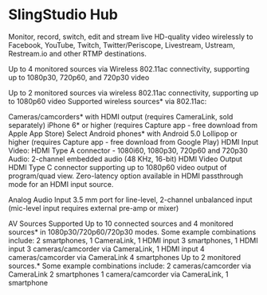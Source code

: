 # SlingStudio Hub

Monitor, record, switch, edit and stream live HD-quality video wirelessly to Facebook, YouTube, Twitch, Twitter/Periscope, Livestream, Ustream, Restream.io and other RTMP destinations. 



Up to 4 monitored sources via Wireless 802.11ac connectivity, supporting up to 1080p30, 720p60, and 720p30 video

Up to 2 monitored sources via wireless 802.11ac connectivity, supporting up to 1080p60 video
Supported wireless sources* via 802.11ac:

Cameras/camcorders* with HDMI output (requires CameraLink, sold separately)
iPhone 6* or higher (requires Capture app - free download from Apple App Store)
Select Android phones* with Android 5.0 Lollipop or higher (requires Capture app - free download from Google Play)
HDMI Input
Video: HDMI Type A connector - 1080i60, 1080p30, 720p60 and 720p30
Audio: 2-channel embedded audio (48 KHz, 16-bit)
HDMI Video Output
HDMI Type C connector supporting up to 1080p60 video output of program/quad view. Zero-latency option available in HDMI passthrough mode for an HDMI input source.

Analog Audio Input
3.5 mm port for line-level, 2-channel unbalanced input (mic-level input requires external pre-amp or mixer)

AV Sources Supported
Up to 10 connected sources and 4 monitored sources* in 1080p30/720p60/720p30 modes. Some example combinations include:
2 smartphones, 1 CameraLink, 1 HDMI input
3 smartphones, 1 HDMI input
3 cameras/camcorder via CameraLink, 1 HDMI input
4 cameras/camcorder via CameraLink
4 smartphones
Up to 2 monitored sources.* Some example combinations include:
2 cameras/camcorder via CameraLink
2 smartphones
1 camera/camcorder via CameraLink, 1 smartphone

